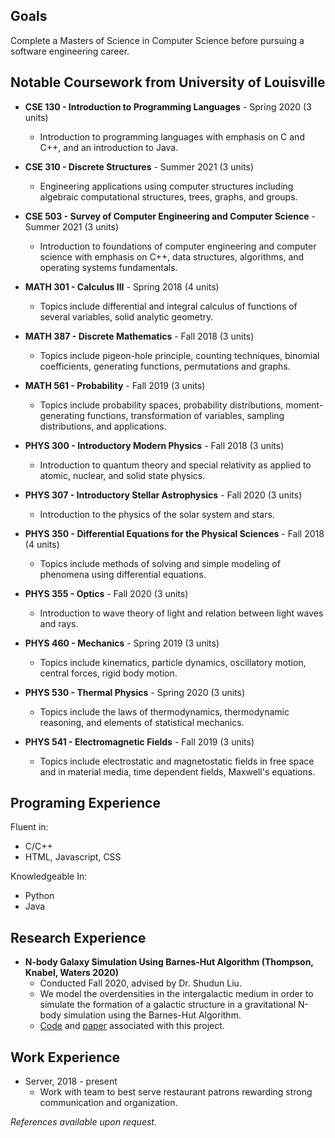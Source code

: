 ## Goals

Complete a Masters of Science in Computer Science before pursuing a software engineering career.

## Notable Coursework from University of Louisville

* **CSE 130 - Introduction to Programming Languages** - Spring 2020 (3 units)
  * Introduction to programming languages with emphasis on C and C++, and an introduction to Java.
* **CSE 310 - Discrete Structures** - Summer 2021 (3 units)
  * Engineering applications using computer structures including algebraic computational structures, trees, graphs, and groups.
* **CSE 503 - Survey of Computer Engineering and Computer Science** - Summer 2021 (3 units)
  * Introduction to foundations of computer engineering and computer science with emphasis on C++, data structures, algorithms, and operating systems fundamentals.

* **MATH 301 - Calculus III** - Spring 2018 (4 units)
  * Topics include differential and integral calculus of functions of several variables, solid analytic geometry.
* **MATH 387 - Discrete Mathematics** - Fall 2018 (3 units)
  * Topics include pigeon-hole principle, counting techniques, binomial coefficients, generating functions, permutations and graphs.
* **MATH 561 - Probability** - Fall 2019 (3 units)
  * Topics include probability spaces, probability distributions, moment-generating functions, transformation of variables, sampling distributions, and applications.


* **PHYS 300 - Introductory Modern Physics** - Fall 2018 (3 units)
  * Introduction to quantum theory and special relativity as applied to atomic, nuclear, and solid state physics.
* **PHYS 307 - Introductory Stellar Astrophysics** - Fall 2020  (3 units)
  * Introduction to the physics of the solar system and stars.
* **PHYS 350 - Differential Equations for the Physical Sciences** - Fall 2018 (4 units)
  * Topics include methods of solving and simple modeling of phenomena using differential equations.
* **PHYS 355 - Optics** - Fall 2020 (3 units)
  * Introduction to wave theory of light and relation between light waves and rays.
* **PHYS 460 - Mechanics** - Spring 2019 (3 units)
  * Topics include kinematics, particle dynamics, oscillatory motion, central forces, rigid body motion.
* **PHYS 530 - Thermal Physics** - Spring 2020 (3 units)
  * Topics include the laws of thermodynamics, thermodynamic reasoning, and elements of statistical mechanics.
* **PHYS 541 - Electromagnetic Fields** - Fall 2019 (3 units)
  * Topics include electrostatic and magnetostatic fields in free space and in material media, time dependent fields, Maxwell's equations.

## Programing Experience

Fluent in:
* C/C++
* HTML, Javascript, CSS

Knowledgeable In:
* Python
* Java

## Research Experience

* **N-body Galaxy Simulation Using Barnes-Hut Algorithm (Thompson, Knabel, Waters 2020)**
  * Conducted Fall 2020, advised by Dr. Shudun Liu.
  * We model the overdensities in the intergalactic medium in order to simulate the formation of a galactic structure in a gravitational N-body simulation using the Barnes-Hut Algorithm.
  * [Code](https://github.com/andjthom/barnes-hut-sim) and [paper](https://github.com/andjthom/resume/raw/main/Thompson__Knabel__Waters_2020___N_Body_Galaxy_Simulation.pdf) associated with this project.
  
## Work Experience

* Server, 2018 - present
  * Work with team to best serve restaurant patrons rewarding strong communication and organization.
  
*References available upon request.*
